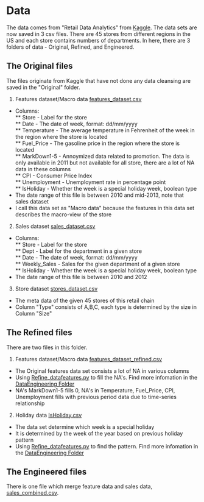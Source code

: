 # Data
The data comes from "Retail Data Analytics" from <a href="https://www.kaggle.com/manjeetsingh/retaildataset">Kaggle</a>. The data sets are now saved in 3 csv files. There are 45 stores from different regions in the US and each store contains numbers of departments. In here, there are 3 folders of data - Original, Refined, and Engineered.

## The Original files
The files originate from Kaggle that have not done any data cleansing are saved in the "Original" folder.<br>
1. Features dataset/Macro data [features_dataset.csv](/Original/features_dataset.csv)
* Columns:<br>
** Store - Label for the store<br>
** Date - The date of week, format: dd/mm/yyyy<br>
** Temperature - The average temperature in Fehrenheit of the week in the region where the store is located<br>
** Fuel_Price - The gasoline price in the region where the store is located<br>
** MarkDown1-5 - Annoymized data related to promotion. The data is only available in 2011 but not available for all store, there are a lot of NA data in these columns<br>
** CPI - Consumer Price Index<br>
** Unemployment - Unemployment rate in percentage point<br>
** IsHoliday - Whether the week is a special holiday week, boolean type<br>
* The date range of this file is between 2010 and mid-2013, note that sales dataset<br>
* I call this data set as "Macro data" because the features in this data set describes the macro-view of the store<br>

2. Sales dataset [sales_dataset.csv](Original/sales_dataset.csv)
* Columns:<br>
** Store - Label for the store<br>
** Dept - Label for the department in a given store<br>
** Date - The date of week, format: dd/mm/yyyy<br>
** Weekly_Sales - Sales for the given department of a given store<br>
** IsHoliday - Whether the week is a special holiday week, boolean type<br>
* The date range of this file is between 2010 and 2012<br>

3. Store dataset [stores_dataset.csv](Original/stores_dataset.csv)
* The meta data of the given 45 stores of this retail chain
* Column "Type" consists of A,B,C, each type is determined by the size in Column "Size"

## The Refined files
There are two files in this folder.
1. Features dataset/Macro data [features_dataset_refined.csv](Refined/features_dataset_refined.csv)
* The Original features data set consists a lot of NA in various columns
* Using [Refine_datafeatures.py](../DataEngineering/Refine_datafeatures.py) to fill the NA's. Find more infomation in the [DataEngineering Folder](../DataEngineering)
* NA's MarkDown1-5 fills 0, NA's in Temperature, Fuel_Price, CPI, Unemployment fills with previous period data due to time-series relationship
2. Holiday data [IsHoliday.csv](Refined/IsHoliday.csv)
* The data set determine which week is a special holiday
* It is determined by the week of the year based on previous holiday pattern
* Using [Refine_datafeatures.py](../DataEngineering/Refine_datafeatures.py) to find the pattern. Find more infomation in the [DataEngineering Folder](../DataEngineering)

## The Engineered files
There is one file which merge feature data and sales data, [sales_combined.csv](/Engineered/sales_combined.csv).
